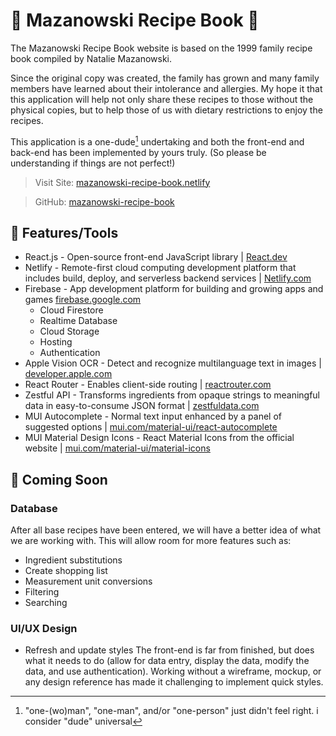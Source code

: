 # :taco: Mazanowski Recipe Book :sandwich: 

The Mazanowski Recipe Book website is based on the 1999 family recipe book compiled by Natalie Mazanowski.

Since the original copy was created, the family has grown and many family members have learned about their intolerance and allergies. My hope it that this application will help not only share these recipes to those without the physical copies, but to help those of us with dietary restrictions to enjoy the recipes.

This application is a one-dude[^1] undertaking and both the front-end and back-end has been implemented by yours truly. (So please be understanding if things are not perfect!)

> Visit Site: 
[mazanowski-recipe-book.netlify](https://mazanowski-recipe-book.netlify.app/)

> GitHub: 
[mazanowski-recipe-book](https://github.com/pizzapup/recipe-book-maz)

## :watermelon:  Features/Tools 
- React.js - Open-source front-end JavaScript library | [React.dev](https://react.dev/)
- Netlify - Remote-first cloud computing development platform that includes build, deploy, and serverless backend services | [Netlify.com](https://www.netlify.com/?utm_source=google&utm_medium=paid_search&utm_campaign=12755510784&adgroup=118788138897&utm_term=netlify&utm_content=kwd-309804753741&creative=514583565825&device=c&matchtype=b&location=9016137&gclid=CjwKCAiA2rOeBhAsEiwA2Pl7Q8qWxXEjMYPKyIWJ0_BFL9zm7CN4bEvsdr2UJXl7wLAYoPv1o7mtHBoCC3EQAvD_BwE)
- Firebase - App development platform for building and growing apps and games [firebase.google.com](https://firebase.google.com/)
  - Cloud Firestore
  - Realtime Database
  - Cloud Storage
  - Hosting
  - Authentication
- Apple Vision OCR - Detect and recognize multilanguage text in images | [developer.apple.com](https://developer.apple.com/documentation/vision/recognizing_text_in_images)
- React Router - Enables client-side routing | [reactrouter.com](https://reactrouter.com/en/main)
- Zestful API - Transforms ingredients from opaque strings to meaningful data in easy-to-consume JSON format | [zestfuldata.com](https://zestfuldata.com/)
- MUI Autocomplete - Normal text input enhanced by a panel of suggested options | [mui.com/material-ui/react-autocomplete](https://mui.com/material-ui/react-autocomplete/)
- MUI Material Design Icons - React Material Icons from the official website | [mui.com/material-ui/material-icons](https://mui.com/material-ui/material-icons/)

## :croissant:  Coming Soon

### Database
After all base recipes have been entered, we will have a better idea of what we are working with. This will allow room for more features such as:
- Ingredient substitutions
- Create shopping list
- Measurement unit conversions
- Filtering
- Searching

### UI/UX Design
- Refresh and update styles
The front-end is far from finished, but does what it needs to do (allow for data entry, display the data, modify the data, and use authentication). Working without a wireframe, mockup, or any design reference has made it challenging to implement quick styles.

[^1]: "one-(wo)man", "one-man", and/or "one-person" just didn't feel right. i consider "dude" universal
